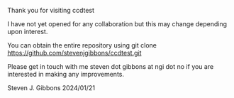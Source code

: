 Thank you for visiting ccdtest

I have not yet opened for any collaboration but this may change depending upon interest.

You can obtain the entire repository using
git clone https://github.com/stevenjgibbons/ccdtest.git

Please get in touch with me steven dot gibbons at ngi dot no
if you are interested in making any improvements.

Steven J. Gibbons 2024/01/21
